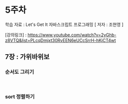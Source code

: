 # 5주차

학습 자료 : Let's Get It 자바스크립트 프로그래밍 [ 저자 : 조현영 ]

[강의링크] : https://www.youtube.com/watch?v=2yGhb-z8VTQ&list=PLcqDmjxt30RvEEN6eUCcSrrH-hKjCT4wt

## 7장 : 가위바위보

### 순서도 그리기

<br>

### sort 정렬하기
